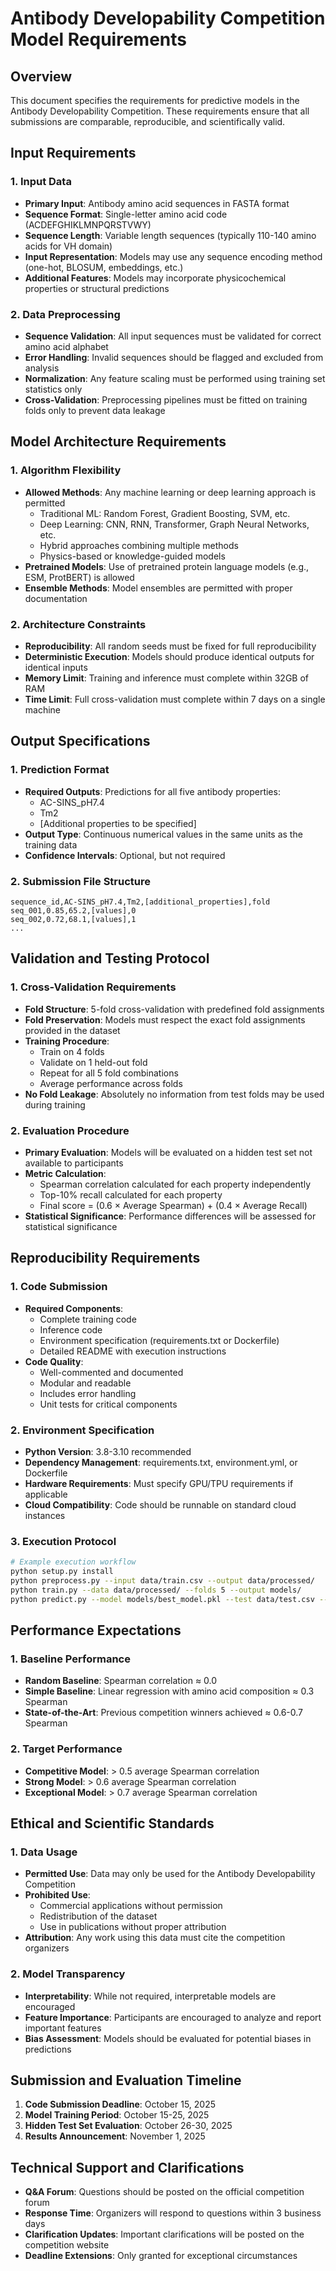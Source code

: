 # Antibody Developability Competition Model Requirements

## Overview
This document specifies the requirements for predictive models in the Antibody Developability Competition. These requirements ensure that all submissions are comparable, reproducible, and scientifically valid.

## Input Requirements

### 1. Input Data
- **Primary Input**: Antibody amino acid sequences in FASTA format
- **Sequence Format**: Single-letter amino acid code (ACDEFGHIKLMNPQRSTVWY)
- **Sequence Length**: Variable length sequences (typically 110-140 amino acids for VH domain)
- **Input Representation**: Models may use any sequence encoding method (one-hot, BLOSUM, embeddings, etc.)
- **Additional Features**: Models may incorporate physicochemical properties or structural predictions

### 2. Data Preprocessing
- **Sequence Validation**: All input sequences must be validated for correct amino acid alphabet
- **Error Handling**: Invalid sequences should be flagged and excluded from analysis
- **Normalization**: Any feature scaling must be performed using training set statistics only
- **Cross-Validation**: Preprocessing pipelines must be fitted on training folds only to prevent data leakage

## Model Architecture Requirements

### 1. Algorithm Flexibility
- **Allowed Methods**: Any machine learning or deep learning approach is permitted
  - Traditional ML: Random Forest, Gradient Boosting, SVM, etc.
  - Deep Learning: CNN, RNN, Transformer, Graph Neural Networks, etc.
  - Hybrid approaches combining multiple methods
  - Physics-based or knowledge-guided models
- **Pretrained Models**: Use of pretrained protein language models (e.g., ESM, ProtBERT) is allowed
- **Ensemble Methods**: Model ensembles are permitted with proper documentation

### 2. Architecture Constraints
- **Reproducibility**: All random seeds must be fixed for full reproducibility
- **Deterministic Execution**: Models should produce identical outputs for identical inputs
- **Memory Limit**: Training and inference must complete within 32GB of RAM
- **Time Limit**: Full cross-validation must complete within 7 days on a single machine

## Output Specifications

### 1. Prediction Format
- **Required Outputs**: Predictions for all five antibody properties:
  - AC-SINS_pH7.4
  - Tm2
  - [Additional properties to be specified]
- **Output Type**: Continuous numerical values in the same units as the training data
- **Confidence Intervals**: Optional, but not required

### 2. Submission File Structure
```csv
sequence_id,AC-SINS_pH7.4,Tm2,[additional_properties],fold
seq_001,0.85,65.2,[values],0
seq_002,0.72,68.1,[values],1
...
```

## Validation and Testing Protocol

### 1. Cross-Validation Requirements
- **Fold Structure**: 5-fold cross-validation with predefined fold assignments
- **Fold Preservation**: Models must respect the exact fold assignments provided in the dataset
- **Training Procedure**: 
  - Train on 4 folds
  - Validate on 1 held-out fold
  - Repeat for all 5 fold combinations
  - Average performance across folds
- **No Fold Leakage**: Absolutely no information from test folds may be used during training

### 2. Evaluation Procedure
- **Primary Evaluation**: Models will be evaluated on a hidden test set not available to participants
- **Metric Calculation**: 
  - Spearman correlation calculated for each property independently
  - Top-10% recall calculated for each property
  - Final score = (0.6 × Average Spearman) + (0.4 × Average Recall)
- **Statistical Significance**: Performance differences will be assessed for statistical significance

## Reproducibility Requirements

### 1. Code Submission
- **Required Components**:
  - Complete training code
  - Inference code
  - Environment specification (requirements.txt or Dockerfile)
  - Detailed README with execution instructions
- **Code Quality**:
  - Well-commented and documented
  - Modular and readable
  - Includes error handling
  - Unit tests for critical components

### 2. Environment Specification
- **Python Version**: 3.8-3.10 recommended
- **Dependency Management**: requirements.txt, environment.yml, or Dockerfile
- **Hardware Requirements**: Must specify GPU/TPU requirements if applicable
- **Cloud Compatibility**: Code should be runnable on standard cloud instances

### 3. Execution Protocol
```bash
# Example execution workflow
python setup.py install
python preprocess.py --input data/train.csv --output data/processed/
python train.py --data data/processed/ --folds 5 --output models/
python predict.py --model models/best_model.pkl --test data/test.csv --output predictions/
```

## Performance Expectations

### 1. Baseline Performance
- **Random Baseline**: Spearman correlation ≈ 0.0
- **Simple Baseline**: Linear regression with amino acid composition ≈ 0.3 Spearman
- **State-of-the-Art**: Previous competition winners achieved ≈ 0.6-0.7 Spearman

### 2. Target Performance
- **Competitive Model**: > 0.5 average Spearman correlation
- **Strong Model**: > 0.6 average Spearman correlation
- **Exceptional Model**: > 0.7 average Spearman correlation

## Ethical and Scientific Standards

### 1. Data Usage
- **Permitted Use**: Data may only be used for the Antibody Developability Competition
- **Prohibited Use**: 
  - Commercial applications without permission
  - Redistribution of the dataset
  - Use in publications without proper attribution
- **Attribution**: Any work using this data must cite the competition organizers

### 2. Model Transparency
- **Interpretability**: While not required, interpretable models are encouraged
- **Feature Importance**: Participants are encouraged to analyze and report important features
- **Bias Assessment**: Models should be evaluated for potential biases in predictions

## Submission and Evaluation Timeline

1. **Code Submission Deadline**: October 15, 2025
2. **Model Training Period**: October 15-25, 2025
3. **Hidden Test Set Evaluation**: October 26-30, 2025
4. **Results Announcement**: November 1, 2025

## Technical Support and Clarifications
- **Q&A Forum**: Questions should be posted on the official competition forum
- **Response Time**: Organizers will respond to questions within 3 business days
- **Clarification Updates**: Important clarifications will be posted on the competition website
- **Deadline Extensions**: Only granted for exceptional circumstances
